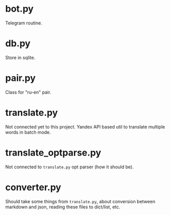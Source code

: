 # bot.py

Telegram routine.

# db.py

Store in sqlite.

# pair.py

Class for "ru-en" pair.

# translate.py

Not connected yet to this project. Yandex API based util to translate multiple words in batch mode.

# translate_optparse.py

Not connected to `translate.py` opt parser (how it should be).

# converter.py

Should take some things from `translate.py`, about conversion between markdown and json, reading these files to dict/list, etc.
